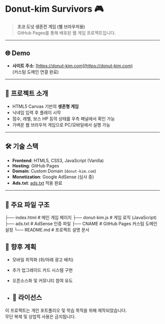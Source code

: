 # Donut-kim Survivors 🎮

> **초코 도넛 생존전 게임 (웹 브라우저용)**  
> GitHub Pages를 통해 배포된 웹 게임 프로젝트입니다.

---

## 🌐 Demo
- **사이트 주소**: [https://donut-kim.com](https://donut-kim.com)  
  (커스텀 도메인 연결 완료)

---

## 📖 프로젝트 소개
- HTML5 Canvas 기반의 **생존형 게임**
- 닉네임 입력 후 플레이 시작
- 점수, 레벨, 보스 HP 등의 상태를 우측 패널에서 확인 가능
- 가벼운 웹 브라우저 게임으로 PC/모바일에서 실행 가능

---

## 🛠 기술 스택
- **Frontend**: HTML5, CSS3, JavaScript (Vanilla)
- **Hosting**: GitHub Pages
- **Domain**: Custom Domain (`donut-kim.com`)
- **Monetization**: Google AdSense (심사 중)
- **Ads.txt**: [ads.txt](./ads.txt) 적용 완료

---

## 📂 주요 파일 구조

├── index.html       # 메인 게임 페이지
├── donut-kim.js     # 게임 로직 (JavaScript)
├── ads.txt          # AdSense 인증 파일
├── CNAME            # GitHub Pages 커스텀 도메인 설정
└── README.md        # 프로젝트 설명 문서


## 🚀 향후 계획
- 모바일 최적화 (위/아래 광고 배치)
- 추가 업그레이드 카드 시스템 구현
- 오픈소스화 및 커뮤니티 참여 유도

- ## 📜 라이선스
이 프로젝트는 개인 포트폴리오 및 학습 목적을 위해 제작되었습니다.  
무단 복제 및 상업적 사용은 금지됩니다.
